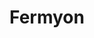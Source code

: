 ---
blog: https://fermyon.com/blog/index
codehost: https://github.com/fermyon
logohandle: fermyon
sort: fermyon
title: Fermyon
twitter: https://x.com/fermyontech
website: https://www.fermyon.com/
youtube: https://youtube.com/channel/UCGgsMYwLxmIgv1lXaActZqw
---